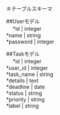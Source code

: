 ＃テーブルスキーマ  

  ##Userモデル  
　  *id | integer  
    *name | string  
    *password | integer  
    
  ##Taskモデル  
　  *id | integer  
    *user_id | integer  
    *task_name | string  
    *details | text  
    *deadline | date  
    *status | string  
    *priority | string  
    *label | string  
